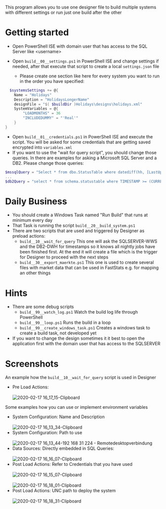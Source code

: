 This program allows you to use one designer file to build multiple systems with different settings or run just one build after the other

# Getting started

* Open PowerShell ISE with domain user that has access to the SQL Server like <domain>\<username>
* Open ```build__00__settings.ps1``` in PowerShell ISE and change settings if needed, after that execute that script to create a local ```settings.json``` file

  * Please create one section like here for every system you want to run in the order you have specified:<br/>
```PowerShell
  $systemsSettings += @{
    Name = "Holidays"
    Description = "HolidaysLongerName"
    designFile = "$( $buildDir )Holidays\designs\holidays.xml"
    SystemVariables = @{
        "LOADMONTHS" = 36
        "INCLUDEDUMMY" = "'Real'"
    }
}
```   

* Open ```build__01__credentials.ps1``` in PowerShell ISE and execute the script. You will be asked for some credentials that are getting saved encrypted into ```variables.xml```
* If you want to use the "wait for query script", you should change those queries. In there are examples for asking a Microsoft SQL Server and a DB2. Please change those queries:
```PowerShell
$mssqlQuery = "Select * from dbo.StatusTable where datediff(hh, [LastUpdateDate], GETDATE()) <= $( $settings.maxAgeForData ) "
...
$db2Query = "select * from schema.statustable where TIMESTAMP >= (CURRENT TIMESTAMP - $( $settings.maxAgeForData ) HOURS)"
```

# Daily Business

* You should create a Windows Task named "Run Build" that runs at minimum every day
* That Task is running the script ```build__20__build_system.ps1```
* There are two scripts that are used and triggered by Designer as preload actions:
  * ```build__10__wait_for_query``` This one will ask the SQLSERVER-WWS and the DB2-DWH for timestamps so it knows all nightly jobs have been finished first. At the end it will create a file which is the trigger for Designer to proceed with the next steps
  * ```build__30__export_maerkte.ps1``` This one is used to create several files with market data that can be used in FastStats e.g. for mapping an other things

# Hints

* There are some debug scripts
  * ```build__99__watch_log.ps1``` Watch the build log life through PowerShell
  * ```build__99__loop.ps1``` Runs the build in a loop
  * ```build__99__create_windows_task.ps1``` Creates a windows task to create a build task, not developed yet
* If you want to change the design sometimes it it best to open the application first with the domain user that has access to the SQLSERVER 

# Screenshots

An example how the ```build__10__wait_for_query``` script is used in Designer

* Pre Load Actions: <br/><br/>![2020-02-17 16_17_15-Clipboard](https://user-images.githubusercontent.com/14135678/74667912-18244680-519c-11ea-94f6-3aba66ec2c9d.png)<br/>


Some examples how you can use or implement environment variables

* System Configuration: Name and Description<br/><br/>![2020-02-17 16_13_34-Clipboard](https://user-images.githubusercontent.com/14135678/74667919-19557380-519c-11ea-86ec-0e34c224e3d0.png)<br/>
* System Configuration: Path to use<br/><br/>![2020-02-17 16_13_44-192 168 31 224 - Remotedesktopverbindung](https://user-images.githubusercontent.com/14135678/74667921-19557380-519c-11ea-930a-e4bd18a5ab14.png)<br/>
* Data Sources: Directly embedded in SQL Queries:<br/><br/>![2020-02-17 16_16_07-Clipboard](https://user-images.githubusercontent.com/14135678/74667908-165a8300-519c-11ea-974b-bc46600cf2fd.png)<br/>
* Post Load Actions: Refer to Credentials that you have used<br/><br/>![2020-02-17 16_15_07-Clipboard](https://user-images.githubusercontent.com/14135678/74667922-19ee0a00-519c-11ea-94de-51669807898d.png)<br/><br/>![2020-02-17 16_18_01-Clipboard](https://user-images.githubusercontent.com/14135678/74667916-18bcdd00-519c-11ea-95ce-ae0ce2802565.png)<br/>
* Post Load Actions: UNC path to deploy the system<br/><br/>![2020-02-17 16_18_31-Clipboard](https://user-images.githubusercontent.com/14135678/74667918-18bcdd00-519c-11ea-8168-474509baceda.png)<br/>

